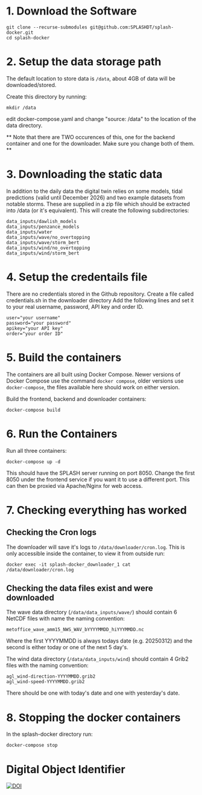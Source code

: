# 1. Download the Software

~~~
git clone --recurse-submodules git@github.com:SPLASHDT/splash-docker.git
cd splash-docker
~~~

# 2. Setup the data storage path

The default location to store data is `/data`, about 4GB of data will be downloaded/stored.

Create this directory by running:

~~~
mkdir /data
~~~

edit docker-compose.yaml and change "source: /data" to the location of the data directory. 

** Note that there are TWO occurences of this, one for the backend container and one for the downloader. Make sure you change both of them. **

# 3. Downloading the static data

In addition to the daily data the digital twin relies on some models, tidal predictions (valid until December 2026) and two example datasets from notable storms.
These are supplied in a zip file which should be extracted into /data (or it's equivalent). This will create the following subdirectories:

~~~
data_inputs/dawlish_models
data_inputs/penzance_models
data_inputs/water
data_inputs/wave/no_overtopping
data_inputs/wave/storm_bert
data_inputs/wind/no_overtopping
data_inputs/wind/storm_bert
~~~

# 4. Setup the credentails file

There are no credentials stored in the Github repository. Create a file called credentials.sh in the downloader directory Add the following lines and set it to your real username, password, API key and order ID.

~~~
user="your username"
password="your password"
apikey="your API key"
order="your order ID"
~~~

# 5. Build the containers

The containers are all built using Docker Compose. Newer versions of Docker Compose use the command `docker compose`, older versions use `docker-compose`, the files available here should work on either version.

Build the frontend, backend and downloader containers:

~~~
docker-compose build
~~~

# 6. Run the Containers

Run all three containers:
~~~
docker-compose up -d
~~~

This should have the SPLASH server running on port 8050. Change the first 8050 under the frontend service if you want it to use a different port.
This can then be proxied via Apache/Nginx for web access.

# 7. Checking everything has worked

## Checking the Cron logs

The downloader will save it's logs to `/data/downloader/cron.log`. This is only accessible inside the container, to view it from outside run:

`docker exec -it splash-docker_downloader_1 cat /data/downloader/cron.log`

## Checking the data files exist and were downloaded

The wave data directory (`/data/data_inputs/wave/`) should contain 6 NetCDF files with name the naming convention:

`metoffice_wave_amm15_NWS_WAV_bYYYYMMDD_hiYYYMMDD.nc`

Where the first YYYYMMDD is always todays date (e.g. 20250312) and the second is either today or one of the next 5 day's.

The wind data directory (`/data/data_inputs/wind`) should contain 4 Grib2 files with the naming convention:

~~~
agl_wind-direction-YYYYMMDD.grib2
agl_wind-speed-YYYYMMDD.grib2
~~~

There should be one with today's date and one with yesterday's date.

# 8. Stopping the docker containers

In the splash-docker directory run:

~~~
docker-compose stop
~~~

# Digital Object Identifier

[![DOI](https://zenodo.org/badge/947406448.svg)](https://doi.org/10.5281/zenodo.15282580)